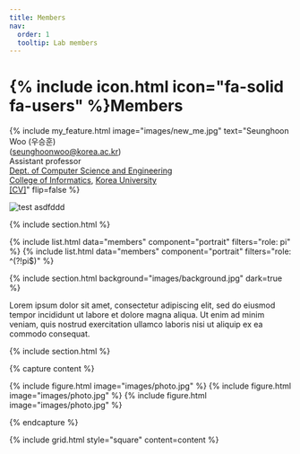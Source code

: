 ```yaml
---
title: Members
nav:
  order: 1
  tooltip: Lab members
---
```


# {% include icon.html icon="fa-solid fa-users" %}Members

{%
  include my_feature.html
  image="images/new_me.jpg"
  text="Seunghoon Woo (우승훈)<br>(seunghoonwoo@korea.ac.kr)<br>Assistant professor<br>[Dept. of Computer Science and Engineering](https://cs.korea.ac.kr/)<br>[College of Informatics](https://info.korea.ac.kr/), [Korea University](https://www.korea.ac.kr/)<br>[[CV]](/ssp/assets/CV.pdf)"
  flip=false
%}

![test](/ssp/images/new_me.jpg) asdfddd

{% include section.html %}

{% include list.html data="members" component="portrait" filters="role: pi" %}
{% include list.html data="members" component="portrait" filters="role: ^(?!pi$)" %}

{% include section.html background="images/background.jpg" dark=true %}

Lorem ipsum dolor sit amet, consectetur adipiscing elit, sed do eiusmod tempor
incididunt ut labore et dolore magna aliqua. Ut enim ad minim veniam, quis
nostrud exercitation ullamco laboris nisi ut aliquip ex ea commodo consequat.

{% include section.html %}

{% capture content %}

{% include figure.html image="images/photo.jpg" %}
{% include figure.html image="images/photo.jpg" %}
{% include figure.html image="images/photo.jpg" %}

{% endcapture %}

{% include grid.html style="square" content=content %}
